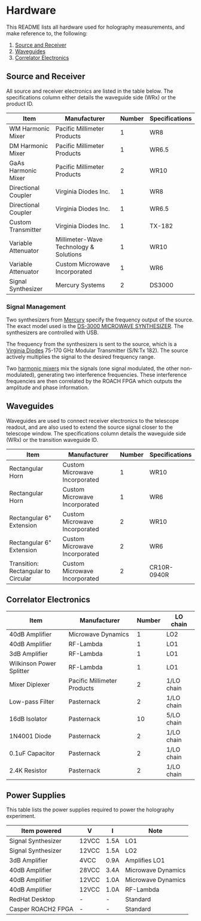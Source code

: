 # Hardware #

This README lists all hardware used for holography measurements, and make reference to, the following:
1. [Source and Receiver](#source-and-receiver)
2. [Waveguides](#waveguides)
3. [Correlator Electronics](#correlator-electronics)


## Source and Receiver
All source and receiver electronics are listed in the table below.  The specifications column either details the waveguide side (WRx) or the product ID.

|   Item        |   Manufacturer   |   Number  |  Specifications  |
| --------------------- | ----- | -----| ----|
| WM Harmonic Mixer | Pacific Millimeter Products | 1 |  WR8  |
| DM Harmonic Mixer | Pacific Millimeter Products | 1 |  WR6.5  |
| GaAs Harmonic Mixer | Pacific Millimeter Products | 2 |  WR10  |
| Directional Coupler | Virginia Diodes Inc. | 1 |  WR8  |
| Directional Coupler | Virginia Diodes Inc. | 1 |  WR6.5  |
| Custom Transmitter | Virginia Diodes Inc. | 1 |  TX-182  |
| Variable Attenuator | Millimeter-Wave Technology & Solutions | 1 |  WR10  |
| Variable Attenuator | Custom Microwave Incorporated | 1 |  WR6  |
| Signal Synthesizer | Mercury Systems | 2 |  DS3000  |

### Signal Management

Two synthesizers from [Mercury](https://www.mrcy.com/) specify the frequency output of the source. The exact model used is the [DS-3000 MICROWAVE SYNTHESIZER](https://www.mrcy.com/products/rf-and-mixed-signal/signal-sources/ds-3000-microwave-synthesizer).  The synthesizers are controlled with USB.

The frequency from the synthesizers is sent to the source, which is a [Virginia Diodes](https://www.vadiodes.com/en/products/custom-transmitters) 75-170 GHz Modular Transmitter (S/N:Tx 182).  The source actively multiplies the signal to the desired frequency range. 

Two [harmonic mixers](http://pacificmillimeter.com/HarmonicMixers.html) mix the signals (one signal modulated, the other non-modulated), generating two interference frequencies.  These interference frequencies are then correlated by the ROACH FPGA which outputs the amplitude and phase information. 

## Waveguides
Waveguides are used to connect receiver electronics to the telescope readout, and are also used to extend the source signal closer to the telescope window.  The specifications column details the waveguide side (WRx) or the transition waveguide ID.

|   Item        |   Manufacturer   |   Number  |  Specifications  |
| --------------------- | ----- | -----| ----|
| Rectangular Horn | Custom Microwave Incorporated | 1 |  WR10  |
| Rectangular Horn | Custom Microwave Incorporated | 1 |  WR6  |
| Rectangular 6" Extension | Custom Microwave Incorporated | 2 |  WR10  |
| Rectangular 6" Extension | Custom Microwave Incorporated | 2 |  WR6  |
| Transition: Rectangular to Circular | Custom Microwave Incorporated | 2 |  CR10R-0940R  |

## Correlator Electronics
|   Item        |   Manufacturer   |   Number  |  LO chain  |
| --------------------- | ----- | -----| ---- |
| 40dB Amplifier | Microwave Dynamics | 1 |  LO2  |
| 40dB Amplifier | RF-Lambda | 1 |  LO1  |
| 3dB Amplifier | RF-Lambda | 1 |  LO1  |
| Wilkinson Power Splitter | RF-Lambda | 1 |  LO1  |
| Mixer Diplexer | Pacific Millimeter Products | 2 |  1/LO chain  |
| Low-pass Filter | Pasternack | 2 |  1/LO chain  |
| 16dB Isolator | Pasternack | 10 |  5/LO chain  |
| 1N4001 Diode | Pasternack | 2 |  1/LO chain  |
| 0.1uF Capacitor | Pasternack | 2 |  1/LO chain  |
| 2.4K Resistor | Pasternack | 2 |  1/LO chain  |

## Power Supplies

This table lists the power supplies required to power the holography experiment.

|   Item powered        |   V   |   I  |  Note   |
| --------------------- | ----- | -----| ----|
| Signal Synthesizer | 12VCC | 1.5A | LO1 |
| Signal Synthesizer | 12VCC | 1.5A | LO2 |
| 3dB Amplifier    | 4VCC  | 0.9A | Amplifies LO1  |
| 40dB Amplifier  | 28VCC  | 3.4A | Microwave Dynamics  |
| 40dB Amplifier  | 12VCC  | 1.0A | Microwave Dynamics  |
| 40dB Amplifier  | 12VCC  | 1.0A | RF-Lambda |
| RedHat Desktop   |  - |  - | Standard |
| Casper ROACH2 FPGA    | -  |  - | Standard |